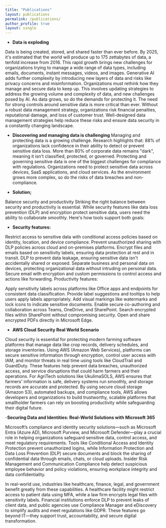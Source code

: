 ```yaml
---
title: "Publications"
layout: publications
permalink: /publications/
author_profile: true
layout: single
---
```


- **Data is exploding**

Data is being created, stored, and shared faster than ever before. By 2025, it's estimated that the world will produce up to 175 zettabytes of data, a tenfold increase from 2016. This rapid growth brings new challenges for organizations trying to manage a wide range of data types, including emails, documents, instant messages, videos, and images. Generative AI adds further complexity by introducing new layers of data and risks like privacy concerns and misinformation.
Organizations must rethink how they manage and secure data to keep up. This involves updating strategies to address the growing volume and complexity of data, and new challenges posed by AI.
As data grows, so do the demands for protecting it. The need for strong controls around sensitive data is more critical than ever. Without a robust data management strategy, organizations risk financial penalties, reputational damage, and loss of customer trust. Well-designed data management strategies help reduce these risks and ensure data security in a constantly changing landscape.

- **Discovering and managing data is challenging**
Managing and protecting data is a growing challenge. Research highlights that:
88% of organizations lack confidence in their ability to detect or prevent sensitive data loss.
More than 80% of corporate data remains "dark", meaning it isn't classified, protected, or governed.
Protecting and governing sensitive data is one of the biggest challenges for compliance with regulations.
Organizations need to protect sensitive data across devices, SaaS applications, and cloud services. As the environment grows more complex, so do the risks of data breaches and non-compliance.

- **Solution;**

Balance security and productivity
Striking the right balance between security and productivity is essential. While security features like data loss prevention (DLP) and encryption protect sensitive data, users need the ability to collaborate smoothly. Here's how tools support both goals:
 
- **Security features:**
 
Restrict access to sensitive data with conditional access policies based on identity, location, and device compliance.
Prevent unauthorized sharing with DLP policies across cloud and on-premises platforms.
Encrypt files and emails based on sensitivity labels, ensuring data protection at rest and in transit.
DLP to prevent data leakage, ensuring sensitive data isn't accidentally shared or exposed.
Separate business and personal data on devices, protecting organizational data without intruding on personal data.
Secure email with encryption and custom permissions to control access and actions like forwarding.
Productivity features:
 
Apply sensitivity labels across platforms like Office apps and endpoints for consistent data classification.
Provide label suggestions and tooltips to help users apply labels appropriately.
Add visual markings like watermarks and lock icons to indicate sensitive documents.
Enable secure co-authoring and collaboration across Teams, OneDrive, and SharePoint.
Search encrypted files within SharePoint without compromising security.
Open and share encrypted PDFs directly in Microsoft Edge.

- **AWS Cloud Security Real World Scenario**

Cloud security is essential for protecting modern farming software platforms that manage data like crop records, delivery schedules, and storage inventories. Using AWS (Amazon Web Services), platforms can secure sensitive information through encryption, control user access with IAM, and monitor threats in real time using tools like CloudTrail and GuardDuty. These features help prevent data breaches, unauthorized access, and service disruptions that could harm farmers and their operations.
For AgriTech solutions like UkulimaSOLS, AWS ensures that farmers' information is safe, delivery systems run smoothly, and storage records are accurate and protected. By using secure cloud storage (Amazon S3), automated backups, and compliance tools, AWS allows developers and organizations to build trustworthy, scalable platforms that smallholder farmers can rely on boosting productivity while safeguarding their digital future.

-**Securing Data and Identities: Real-World Solutions with Microsoft 365**

Microsoft’s compliance and identity security solutions—such as Microsoft Entra (Azure AD), Microsoft Purview, and Microsoft Defender—play a crucial role in helping organizations safeguard sensitive data, control access, and meet regulatory requirements. Tools like Conditional Access and Identity Protection prevent unauthorized logins, while Information Protection and Data Loss Prevention (DLP) secure documents and block the sharing of confidential data through emails, chats, or cloud uploads. Insider Risk Management and Communication Compliance help detect suspicious employee behavior and policy violations, ensuring workplace integrity and data confidentiality.

In real-world use, industries like healthcare, finance, legal, and government benefit greatly from these capabilities. A healthcare facility might restrict access to patient data using MFA, while a law firm encrypts legal files with sensitivity labels. Financial institutions enforce DLP to prevent leaks of client data, and public agencies use Compliance Manager and eDiscovery to simplify audits and meet regulations like GDPR. These features go beyond IT—they support trust, accountability, and secure digital transformation.
